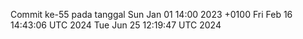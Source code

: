 Commit ke-55 pada tanggal Sun Jan 01 14:00 2023 +0100
Fri Feb 16 14:43:06 UTC 2024
Tue Jun 25 12:19:47 UTC 2024
